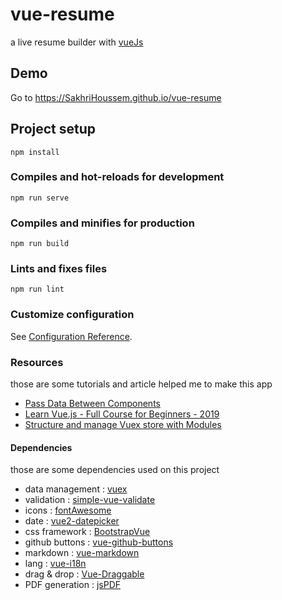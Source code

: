 # vue-resume
a live resume builder with [vueJs](http://vuejs.org)

## Demo
 Go to https://SakhriHoussem.github.io/vue-resume

## Project setup
```
npm install
```

### Compiles and hot-reloads for development
```
npm run serve
```

### Compiles and minifies for production
```
npm run build
```

### Lints and fixes files
```
npm run lint
```

### Customize configuration
See [Configuration Reference](https://cli.vuejs.org/config/).

### Resources
those are some tutorials and article helped me to make this app
- [Pass Data Between Components](https://www.smashingmagazine.com/2020/01/data-components-vue-js/#emitting-custom-events-share-data-child-parent) 
- [Learn Vue.js - Full Course for Beginners - 2019](https://www.youtube.com/watch?v=4deVCNJq3qc) 
- [Structure and manage Vuex store with Modules](https://scrimba.com/p/pnyzgAP/cMPa2Uk) 

#### Dependencies
those are some dependencies used on this project
- data management : [vuex](https://github.com/vuejs/vuex )
- validation     : [simple-vue-validate](https://github.com/semisleep/simple-vue-validator)
- icons          : [fontAwesome](https://github.com/FortAwesome/vue-fontawesome)
- date           : [vue2-datepicker](https://github.com/mengxiong10/vue2-datepicker)
- css framework   : [BootstrapVue](https://github.com/bootstrap-vue/bootstrap-vue)
- github buttons : [vue-github-buttons](https://github.com/gluons/vue-github-buttons)
- markdown : [vue-markdown](https://github.com/miaolz123/vue-markdown)
- lang : [vue-i18n](https://github.com/kazupon/vue-i18n)
- drag & drop : [Vue-Draggable](https://github.com/SortableJS/Vue.Draggable)
- PDF generation : [jsPDF](https://github.com/MrRio/jsPDF)
